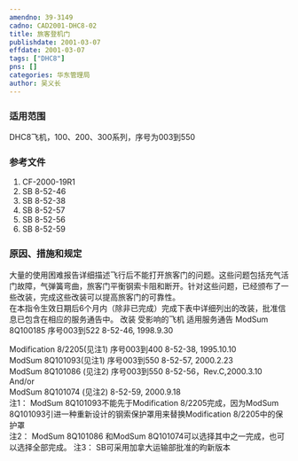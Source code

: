 ```yaml
---
amendno: 39-3149  
cadno: CAD2001-DHC8-02  
title: 旅客登机门  
publishdate: 2001-03-07  
effdate: 2001-03-07  
tags: ["DHC8"]  
pns: []  
categories: 华东管理局  
author: 吴义长  
---
```

  
### 适用范围  
DHC8飞机，100、200、300系列，序号为003到550  
  
<!--more-->  
### 参考文件  
1. CF-2000-19R1  
2. SB 8-52-46  
3. SB 8-52-38  
4. SB 8-52-57  
5. SB 8-52-56  
6. SB 8-52-59  
  
### 原因、措施和规定  
大量的使用困难报告详细描述飞行后不能打开旅客门的问题。这些问题包括充气活门故障，气弹簧弯曲，旅客门平衡钢索卡阻和断开。针对这些问题，已经颁布了一些改装，完成这些改装可以提高旅客门的可靠性。  
  在本指令生效日期后6个月内（除非已完成）完成下表中详细列出的改装，批准信息已包含在相应的服务通告中。 改装                     受影响的飞机  适用服务通告 ModSum 8Q100185 序号003到522 8-52-46, 1998.9.30  
  
Modification 8/2205(见注1) 序号003到400  8-52-38, 1995.10.10  
ModSum 8Q101093(见注1)  序号003到550  8-52-57, 2000.2.23  
ModSum 8Q101086 (见注2)  序号003到550  8-52-56，Rev.C,2000.3.10  
And/or  
ModSum 8Q101074 (见注2)  8-52-59, 2000.9.18  
注1： ModSum 8Q101093不能先于Modification 8/2205完成，因为ModSum 8Q101093引进一种重新设计的钢索保护罩用来替换Modification 8/2205中的保护罩  
注2： ModSum 8Q101086 和ModSum 8Q101074可以选择其中之一完成，也可以选择全部完成。 注3： SB可采用加拿大运输部批准的昀新版本  
